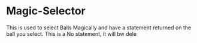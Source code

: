 # Magic-Selector
This is used to select Balls Magically and have a statement returned on the ball you select.
This is a No statement, it will bw dele
